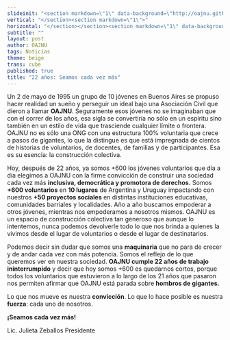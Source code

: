 ```yaml
---
slideinit: "<section markdown=\"1\" data-background=\"http://oajnu.github.io/blog/img/slidebackground.png\"><section markdown=\"1\">"
vertical: "</section><section markdown=\"1\">"
horizontal: "</section></section><section markdown=\"1\" data-background=\"http://oajnu.github.io/blog/img/slidebackground.png\"><section markdown=\"1\">"
subtitle: ""
layout: post
author: OAJNU
tags: Noticias
theme: beige
trans: cube
published: true
title: "22 años: Seamos cada vez más"
---
```



Un 2 de mayo de 1995 un grupo de 10 jóvenes en Buenos Aires se propuso hacer realidad un sueño y perseguir un ideal bajo una Asociación Civil que dieron a llamar **OAJNU**. Seguramente esos jóvenes no se imaginaban que con el correr de los años, esa sigla se convertiría no sólo en un espíritu sino también en un estilo de vida que trasciende cualquier límite o frontera. OAJNU no es sólo una ONG con una estructura 100% voluntaria que crece a pasos de gigantes, lo que la distingue es que está impregnada de cientos de historias de voluntarios, de docentes, de familias y de participantes. Esa es su esencia: la construcción colectiva.

Hoy, después de 22 años, ya somos +600 los jóvenes voluntarios que día a día elegimos a OAJNU con la firme convicción de construir una sociedad cada vez más **inclusiva, democrática y promotora de derechos.** Somos **+600 voluntarios** en **10 lugares** de Argentina y Uruguay impactando con nuestros **+50 proyectos sociales** en distintas instituciones educativas, comunidades barriales y localidades. Año a año buscamos empoderar a otros jóvenes, mientras nos empoderamos a nosotros mismos. OAJNU es un espacio de construcción colectiva tan generoso que aunque lo intentemos, nunca podemos devolverle todo lo que nos brinda a quienes la vivimos desde el lugar de voluntarios o desde el lugar de destinatarios.

Podemos decir sin dudar que somos una **maquinaria** que no para de crecer y de andar cada vez con más potencia. Somos el reflejo de lo que queremos ver en nuestra sociedad. **OAJNU cumple 22 años de trabajo ininterrumpido** y decir que hoy somos +600 es quedarnos cortos, porque todos los voluntarios que estuvieron a lo largo de los 21 años que pasaron nos permiten afirmar que OAJNU está parada sobre **hombros de gigantes.**

Lo que nos mueve es nuestra **convicción**. Lo que lo hace posible es nuestra **fuerza**: cada uno de nosotros.

**¡Seamos cada vez más!**

Lic. Julieta Zeballos
Presidente

